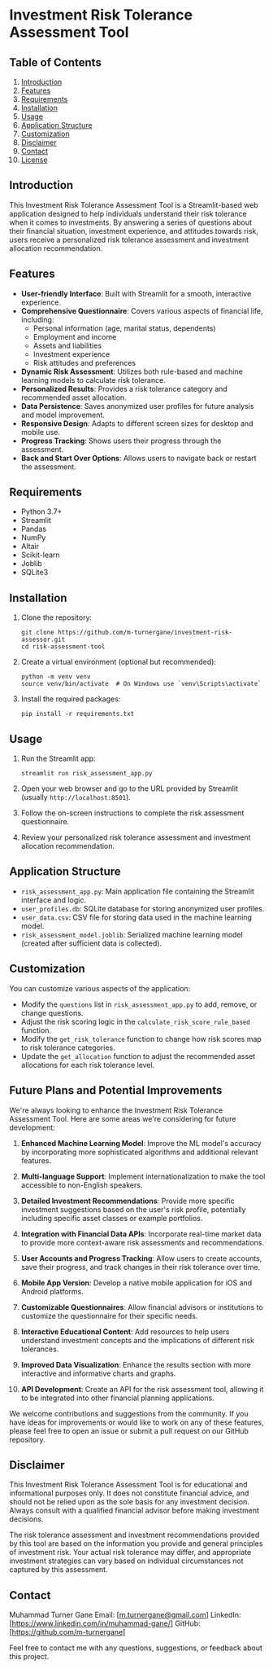 # Investment Risk Tolerance Assessment Tool

## Table of Contents
1. [Introduction](#introduction)
2. [Features](#features)
3. [Requirements](#requirements)
4. [Installation](#installation)
5. [Usage](#usage)
6. [Application Structure](#application-structure)
7. [Customization](#customization)
8. [Disclaimer](#disclaimer)
9. [Contact](#contact)
10. [License](#license)

## Introduction

This Investment Risk Tolerance Assessment Tool is a Streamlit-based web application designed to help individuals understand their risk tolerance when it comes to investments. By answering a series of questions about their financial situation, investment experience, and attitudes towards risk, users receive a personalized risk tolerance assessment and investment allocation recommendation.

## Features

- **User-friendly Interface**: Built with Streamlit for a smooth, interactive experience.
- **Comprehensive Questionnaire**: Covers various aspects of financial life, including:
  - Personal information (age, marital status, dependents)
  - Employment and income
  - Assets and liabilities
  - Investment experience
  - Risk attitudes and preferences
- **Dynamic Risk Assessment**: Utilizes both rule-based and machine learning models to calculate risk tolerance.
- **Personalized Results**: Provides a risk tolerance category and recommended asset allocation.
- **Data Persistence**: Saves anonymized user profiles for future analysis and model improvement.
- **Responsive Design**: Adapts to different screen sizes for desktop and mobile use.
- **Progress Tracking**: Shows users their progress through the assessment.
- **Back and Start Over Options**: Allows users to navigate back or restart the assessment.

## Requirements

- Python 3.7+
- Streamlit
- Pandas
- NumPy
- Altair
- Scikit-learn
- Joblib
- SQLite3

## Installation

1. Clone the repository:
   ```
   git clone https://github.com/m-turnergane/investment-risk-assessor.git
   cd risk-assessment-tool
   ```

2. Create a virtual environment (optional but recommended):
   ```
   python -m venv venv
   source venv/bin/activate  # On Windows use `venv\Scripts\activate`
   ```

3. Install the required packages:
   ```
   pip install -r requirements.txt
   ```

## Usage

1. Run the Streamlit app:
   ```
   streamlit run risk_assessment_app.py
   ```

2. Open your web browser and go to the URL provided by Streamlit (usually `http://localhost:8501`).

3. Follow the on-screen instructions to complete the risk assessment questionnaire.

4. Review your personalized risk tolerance assessment and investment allocation recommendation.

## Application Structure

- `risk_assessment_app.py`: Main application file containing the Streamlit interface and logic.
- `user_profiles.db`: SQLite database for storing anonymized user profiles.
- `user_data.csv`: CSV file for storing data used in the machine learning model.
- `risk_assessment_model.joblib`: Serialized machine learning model (created after sufficient data is collected).

## Customization

You can customize various aspects of the application:

- Modify the `questions` list in `risk_assessment_app.py` to add, remove, or change questions.
- Adjust the risk scoring logic in the `calculate_risk_score_rule_based` function.
- Modify the `get_risk_tolerance` function to change how risk scores map to risk tolerance categories.
- Update the `get_allocation` function to adjust the recommended asset allocations for each risk tolerance level.


## Future Plans and Potential Improvements

We're always looking to enhance the Investment Risk Tolerance Assessment Tool. Here are some areas we're considering for future development:

1. **Enhanced Machine Learning Model**: Improve the ML model's accuracy by incorporating more sophisticated algorithms and additional relevant features.

2. **Multi-language Support**: Implement internationalization to make the tool accessible to non-English speakers.

3. **Detailed Investment Recommendations**: Provide more specific investment suggestions based on the user's risk profile, potentially including specific asset classes or example portfolios.

4. **Integration with Financial Data APIs**: Incorporate real-time market data to provide more context-aware risk assessments and recommendations.

5. **User Accounts and Progress Tracking**: Allow users to create accounts, save their progress, and track changes in their risk tolerance over time.

6. **Mobile App Version**: Develop a native mobile application for iOS and Android platforms.

7. **Customizable Questionnaires**: Allow financial advisors or institutions to customize the questionnaire for their specific needs.

8. **Interactive Educational Content**: Add resources to help users understand investment concepts and the implications of different risk tolerances.

9. **Improved Data Visualization**: Enhance the results section with more interactive and informative charts and graphs.

10. **API Development**: Create an API for the risk assessment tool, allowing it to be integrated into other financial planning applications.

We welcome contributions and suggestions from the community. If you have ideas for improvements or would like to work on any of these features, please feel free to open an issue or submit a pull request on our GitHub repository.

## Disclaimer

This Investment Risk Tolerance Assessment Tool is for educational and informational purposes only. It does not constitute financial advice, and should not be relied upon as the sole basis for any investment decision. Always consult with a qualified financial advisor before making investment decisions.

The risk tolerance assessment and investment recommendations provided by this tool are based on the information you provide and general principles of investment risk. Your actual risk tolerance may differ, and appropriate investment strategies can vary based on individual circumstances not captured by this assessment.

## Contact

Muhammad Turner Gane
Email: [m.turnergane@gmail.com]
LinkedIn: [https://www.linkedin.com/in/muhammad-gane/]
GitHub: [https://github.com/m-turnergane]

Feel free to contact me with any questions, suggestions, or feedback about this project.
